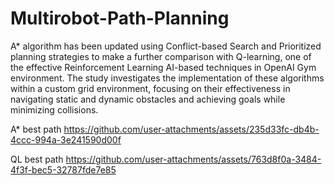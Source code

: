 # Multirobot-Path-Planning
A* algorithm has been updated using Conflict-based Search and Prioritized planning strategies to make a further comparison with Q-learning, one of the effective Reinforcement Learning AI-based techniques in OpenAI Gym environment. The study investigates the implementation of these algorithms within a custom grid environment, focusing on their effectiveness in navigating static and dynamic obstacles and achieving goals while minimizing collisions. 

A* best path
https://github.com/user-attachments/assets/235d33fc-db4b-4ccc-994a-3e241590d00f

QL best path
https://github.com/user-attachments/assets/763d8f0a-3484-4f3f-bec5-32787fde7e85



